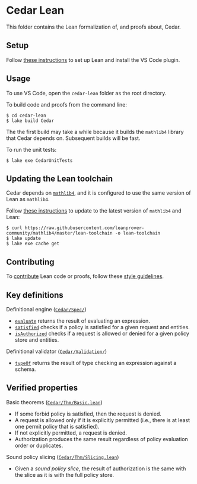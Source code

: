 # Cedar Lean

This folder contains the Lean formalization of, and proofs about, Cedar.

## Setup

Follow [these instructions](https://leanprover.github.io/lean4/doc/setup.html) to set up Lean and install the VS Code plugin.


## Usage

To use VS Code, open the `cedar-lean` folder as the root directory.

To build code and proofs from the command line:
```
$ cd cedar-lean
$ lake build Cedar
```

The the first build may take a while because it builds the `mathlib4` library that Cedar depends on. Subsequent builds will be fast.

To run the unit tests:
```
$ lake exe CedarUnitTests
```

## Updating the Lean toolchain

Cedar depends on [`mathlib4`](https://github.com/leanprover-community/mathlib4), and it is configured to use the same version of Lean as `mathlib4`.

Follow [these instructions](https://github.com/leanprover-community/mathlib4/wiki/Using-mathlib4-as-a-dependency#updating-mathlib4) to update to the latest version of `mathlib4` and Lean:

```
$ curl https://raw.githubusercontent.com/leanprover-community/mathlib4/master/lean-toolchain -o lean-toolchain
$ lake update
$ lake exe cache get
```

## Contributing

To [contribute](../CONTRIBUTING.md) Lean code or proofs, follow these [style guidelines](GUIDE.md).

## Key definitions

Definitional engine ([`Cedar/Spec/`](Cedar/Spec/))

* [`evaluate`](Cedar/Spec/Evaluator.lean#L76) returns the result of evaluating an expression.
* [`satisfied`](Cedar/Spec/Authorizer.lean#L27) checks if a policy is satisfied for a given request and entities.
* [`isAuthorized`](Cedar/Spec/Authorizer.lean#L38) checks if a request is allowed or denied for a given policy store and entities.

Definitional validator ([`Cedar/Validation/`](Cedar/Validation/))

* [`typeOf`](Cedar/Validation/Typechecker.lean#L235) returns the result of type checking an expression against a schema.

## Verified properties

Basic theorems ([`Cedar/Thm/Basic.lean`](Cedar/Thm/Basic.lean))

* If some forbid policy is satisfied, then the request is denied.
* A request is allowed only if it is explicitly permitted (i.e., there is at least one permit policy that is satisfied).
* If not explicitly permitted, a request is denied.
* Authorization produces the same result regardless of policy evaluation order or duplicates.

Sound policy slicing ([`Cedar/Thm/Slicing.lean`](Cedar/Thm/Slicing.lean))

* Given a _sound policy slice_, the result of authorization is the same with the slice as it is with the full policy store.

